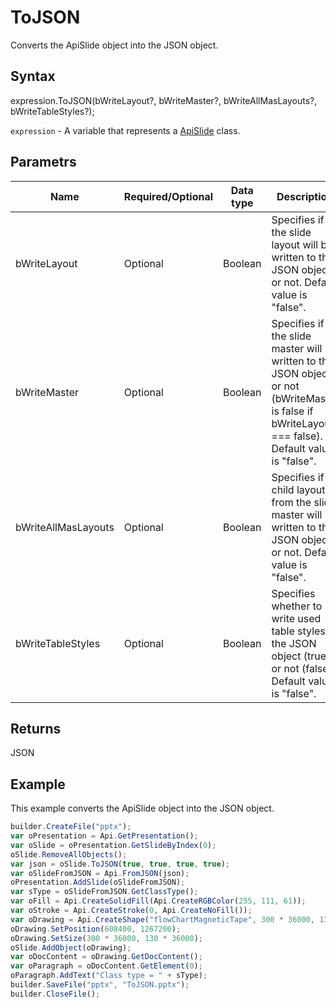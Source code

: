 # ToJSON

Converts the ApiSlide object into the JSON object.

## Syntax

expression.ToJSON(bWriteLayout?, bWriteMaster?, bWriteAllMasLayouts?, bWriteTableStyles?);

`expression` - A variable that represents a [ApiSlide](../ApiSlide.md) class.

## Parametrs

| **Name** | **Required/Optional** | **Data type** | **Description** |
| ------------- | ------------- | ------------- | ------------- |
| bWriteLayout | Optional | Boolean | Specifies if the slide layout will be written to the JSON object or not. Default value is "false". |
| bWriteMaster | Optional | Boolean | Specifies if the slide master will be written to the JSON object or not (bWriteMaster is false if bWriteLayout === false). Default value is "false". |
| bWriteAllMasLayouts | Optional | Boolean | Specifies if all child layouts from the slide master will be written to the JSON object or not. Default value is "false". |
| bWriteTableStyles | Optional | Boolean | Specifies whether to write used table styles to the JSON object (true) or not (false). Default value is "false". |

## Returns

JSON

## Example

This example converts the ApiSlide object into the JSON object.

```javascript
builder.CreateFile("pptx");
var oPresentation = Api.GetPresentation();
var oSlide = oPresentation.GetSlideByIndex(0);
oSlide.RemoveAllObjects();
var json = oSlide.ToJSON(true, true, true, true);
var oSlideFromJSON = Api.FromJSON(json);
oPresentation.AddSlide(oSlideFromJSON);
var sType = oSlideFromJSON.GetClassType();
var oFill = Api.CreateSolidFill(Api.CreateRGBColor(255, 111, 61));
var oStroke = Api.CreateStroke(0, Api.CreateNoFill());
var oDrawing = Api.CreateShape("flowChartMagneticTape", 300 * 36000, 130 * 36000, oFill, oStroke);
oDrawing.SetPosition(608400, 1267200);
oDrawing.SetSize(300 * 36000, 130 * 36000);
oSlide.AddObject(oDrawing);
var oDocContent = oDrawing.GetDocContent();
var oParagraph = oDocContent.GetElement(0);
oParagraph.AddText("Class type = " + sType);
builder.SaveFile("pptx", "ToJSON.pptx");
builder.CloseFile();
```